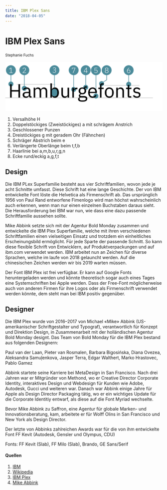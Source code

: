 ```yaml
---
title: IBM Plex Sans
date: "2018-04-05"
---
```


# IBM Plex Sans
<small>Stephanie Fuchs</small>

<div class="col1to12">

![IBM Plex Sans](./IBMPlexSans.svg)

</div>

1. Versalhöhe H
2. Doppelstöckiges (Zweistöckiges) a mit schrägem Anstrich
3. Geschlossener Punzen
4. Dreistöckiges g mit geradem Ohr (Fähnchen)
5. Schräger Abstrich beim e
6. Verlängerte Oberlänge beim t,f,b
7. Haarlinie bei a,m,b,u,r,g,n
8. Ecke rund/eckig a,g,f,t


## Design
Die IBM PLex Superfamilie besteht aus vier Schriftfamilien, wovon jede je acht Schnitte umfasst. Diese Schrift hat eine lange Geschichte. Der von IBM entwickelte Font löste die Helvetica als Firmenschrift ab. Das ursprünglich 1956 von Paul Rand entworfene Fimenlogo wird man höchst wahrscheinlich auch erkennen, wenn man nur einen einzelnen Buchstaben daraus sieht. Die Herausforderung bei IBM war nun, wie dass eine dazu passende Schriftfamilie aussehen sollte.

Mike Abbink setzte sich mit der Agentur Bold Monday zusammen und entwickelte die IBM Plex Superfamilie, welche mit ihren verschiedenen Schriftfamilien einen vielseitigen Einsatz und trotzdem ein einheitliches Erscheinungsbild ermöglicht. Für jede Sparte der passende Schnitt. So kann diese flexible Schrift von Entwicklern, auf Produktverpackungen und auf ibm.com verwendet werden. IBM arbeitet nun an Zeichen für diverse Sprachen, welche im laufe von 2018 gelauncht werden. Auf die chinesischen Zeichen werden wir bis 2019 warten müssen. 

Der Font IBM Plex ist frei verfügbar. Er kann auf Google Fonts heruntergeladen werden und könnte theoretisch sogar auch eines Tages eine Systemschriften bei Apple werden. Dass der Free-Font möglicherweise auch von anderen Firmen für ihre Logos oder als Firmenschrift verwendet werden könnte, dem steht man bei IBM positiv gegenüber.



## Designer
Die IBM Plex wurde von 2016–2017 von Michael «Mike» Abbink (US-amerikanischer Schriftgestalter und Typograf), verantwortlich für Konzept und Direktion Design, in Zusammenarbeit mit der holländischen Agentur Bold Monday designt. Das Team von Bold Monday für die IBM Plex bestand aus folgenden Designern:

Paul van der Laan, Pieter van Rosmalen, Barbara Bigosińska, Diana Ovezea, Aleksandra Samuļenkova, Jasper Terra, Edgar Walthert, Marko Hrastovec, Pablo Gamez

Abbink startete seine Karriere bei MetaDesign in San Francisco. Nach drei Jahren war er Mitgründer von Methond, wo er Creative Director Corporate Identity, interaktives Design und Webdesign für Kunden wie Adobe, Autodesk, Gucci und weiteren war. Danach war Abbink einige Jahre für Apple als Design Director Packaging tätig, wo er ein wichtiges Update für die Corporate Identitiy entwarf, als diese auf die Font Myriad wechselte.

Bevor Mike Abbink zu Saffron, eine Agentur für globale Marken- und Innovationsberatung, kam, arbeitete er für Wolff Olins in San Francisco und New York als Design Director.

Der letzte von Abbinks zahlreichen Awards war für die von ihm entwickelte Font FF Kevit (Autodesk, Gensler und Olympus, CDU)

Fonts: FF Kevit (Slab), FF Milo (Slab), Brando, GE Sans/Serif



#### Quellen
1. [IBM](https://www.ibm.com/thought-leadership/innovation_explanations/article/mike-abbink.html?1=1)
2. [Wikipedia](https://en.wikipedia.org/wiki/IBM_Plex)
3. [IBM Plex](https://www.ibm.com/plex/)
4. [Mike Abbink](https://www.mikeabbink.com/)

